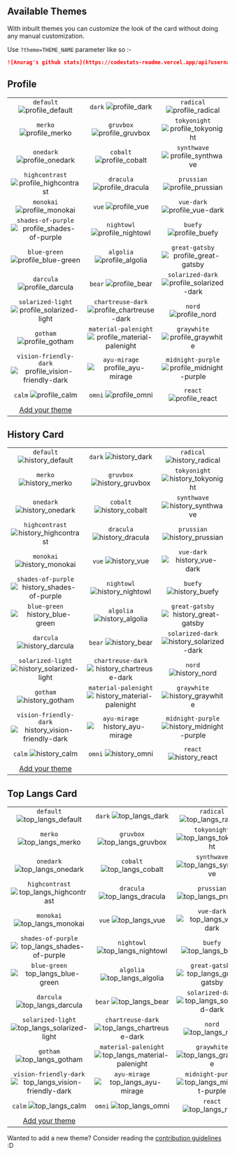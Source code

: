 ## Available Themes

<!-- DO NOT EDIT THIS FILE DIRECTLY -->

With inbuilt themes you can customize the look of the card without doing any manual customization.

Use `?theme=THEME_NAME` parameter like so :-

```md
![Anurag's github stats](https://codestats-readme.vercel.app/api?username=aviortheking&theme=dark&show_icons=true)
```

## Profile

| | | |
| :--: | :--: | :--: |
| `default` ![profile_default][profile_default] | `dark` ![profile_dark][profile_dark] | `radical` ![profile_radical][profile_radical] |
| `merko` ![profile_merko][profile_merko] | `gruvbox` ![profile_gruvbox][profile_gruvbox] | `tokyonight` ![profile_tokyonight][profile_tokyonight] |
| `onedark` ![profile_onedark][profile_onedark] | `cobalt` ![profile_cobalt][profile_cobalt] | `synthwave` ![profile_synthwave][profile_synthwave] |
| `highcontrast` ![profile_highcontrast][profile_highcontrast] | `dracula` ![profile_dracula][profile_dracula] | `prussian` ![profile_prussian][profile_prussian] |
| `monokai` ![profile_monokai][profile_monokai] | `vue` ![profile_vue][profile_vue] | `vue-dark` ![profile_vue-dark][profile_vue-dark] |
| `shades-of-purple` ![profile_shades-of-purple][profile_shades-of-purple] | `nightowl` ![profile_nightowl][profile_nightowl] | `buefy` ![profile_buefy][profile_buefy] |
| `blue-green` ![profile_blue-green][profile_blue-green] | `algolia` ![profile_algolia][profile_algolia] | `great-gatsby` ![profile_great-gatsby][profile_great-gatsby] |
| `darcula` ![profile_darcula][profile_darcula] | `bear` ![profile_bear][profile_bear] | `solarized-dark` ![profile_solarized-dark][profile_solarized-dark] |
| `solarized-light` ![profile_solarized-light][profile_solarized-light] | `chartreuse-dark` ![profile_chartreuse-dark][profile_chartreuse-dark] | `nord` ![profile_nord][profile_nord] |
| `gotham` ![profile_gotham][profile_gotham] | `material-palenight` ![profile_material-palenight][profile_material-palenight] | `graywhite` ![profile_graywhite][profile_graywhite] |
| `vision-friendly-dark` ![profile_vision-friendly-dark][profile_vision-friendly-dark] | `ayu-mirage` ![profile_ayu-mirage][profile_ayu-mirage] | `midnight-purple` ![profile_midnight-purple][profile_midnight-purple] |
| `calm` ![profile_calm][profile_calm] | `omni` ![profile_omni][profile_omni] | `react` ![profile_react][profile_react] |
| [Add your theme][add-theme] | | |

## History Card

| | | |
| :--: | :--: | :--: |
| `default` ![history_default][history_default] | `dark` ![history_dark][history_dark] | `radical` ![history_radical][history_radical] |
| `merko` ![history_merko][history_merko] | `gruvbox` ![history_gruvbox][history_gruvbox] | `tokyonight` ![history_tokyonight][history_tokyonight] |
| `onedark` ![history_onedark][history_onedark] | `cobalt` ![history_cobalt][history_cobalt] | `synthwave` ![history_synthwave][history_synthwave] |
| `highcontrast` ![history_highcontrast][history_highcontrast] | `dracula` ![history_dracula][history_dracula] | `prussian` ![history_prussian][history_prussian] |
| `monokai` ![history_monokai][history_monokai] | `vue` ![history_vue][history_vue] | `vue-dark` ![history_vue-dark][history_vue-dark] |
| `shades-of-purple` ![history_shades-of-purple][history_shades-of-purple] | `nightowl` ![history_nightowl][history_nightowl] | `buefy` ![history_buefy][history_buefy] |
| `blue-green` ![history_blue-green][history_blue-green] | `algolia` ![history_algolia][history_algolia] | `great-gatsby` ![history_great-gatsby][history_great-gatsby] |
| `darcula` ![history_darcula][history_darcula] | `bear` ![history_bear][history_bear] | `solarized-dark` ![history_solarized-dark][history_solarized-dark] |
| `solarized-light` ![history_solarized-light][history_solarized-light] | `chartreuse-dark` ![history_chartreuse-dark][history_chartreuse-dark] | `nord` ![history_nord][history_nord] |
| `gotham` ![history_gotham][history_gotham] | `material-palenight` ![history_material-palenight][history_material-palenight] | `graywhite` ![history_graywhite][history_graywhite] |
| `vision-friendly-dark` ![history_vision-friendly-dark][history_vision-friendly-dark] | `ayu-mirage` ![history_ayu-mirage][history_ayu-mirage] | `midnight-purple` ![history_midnight-purple][history_midnight-purple] |
| `calm` ![history_calm][history_calm] | `omni` ![history_omni][history_omni] | `react` ![history_react][history_react] |
| [Add your theme][add-theme] | | |

## Top Langs Card

| | | |
| :--: | :--: | :--: |
| `default` ![top_langs_default][top_langs_default] | `dark` ![top_langs_dark][top_langs_dark] | `radical` ![top_langs_radical][top_langs_radical] |
| `merko` ![top_langs_merko][top_langs_merko] | `gruvbox` ![top_langs_gruvbox][top_langs_gruvbox] | `tokyonight` ![top_langs_tokyonight][top_langs_tokyonight] |
| `onedark` ![top_langs_onedark][top_langs_onedark] | `cobalt` ![top_langs_cobalt][top_langs_cobalt] | `synthwave` ![top_langs_synthwave][top_langs_synthwave] |
| `highcontrast` ![top_langs_highcontrast][top_langs_highcontrast] | `dracula` ![top_langs_dracula][top_langs_dracula] | `prussian` ![top_langs_prussian][top_langs_prussian] |
| `monokai` ![top_langs_monokai][top_langs_monokai] | `vue` ![top_langs_vue][top_langs_vue] | `vue-dark` ![top_langs_vue-dark][top_langs_vue-dark] |
| `shades-of-purple` ![top_langs_shades-of-purple][top_langs_shades-of-purple] | `nightowl` ![top_langs_nightowl][top_langs_nightowl] | `buefy` ![top_langs_buefy][top_langs_buefy] |
| `blue-green` ![top_langs_blue-green][top_langs_blue-green] | `algolia` ![top_langs_algolia][top_langs_algolia] | `great-gatsby` ![top_langs_great-gatsby][top_langs_great-gatsby] |
| `darcula` ![top_langs_darcula][top_langs_darcula] | `bear` ![top_langs_bear][top_langs_bear] | `solarized-dark` ![top_langs_solarized-dark][top_langs_solarized-dark] |
| `solarized-light` ![top_langs_solarized-light][top_langs_solarized-light] | `chartreuse-dark` ![top_langs_chartreuse-dark][top_langs_chartreuse-dark] | `nord` ![top_langs_nord][top_langs_nord] |
| `gotham` ![top_langs_gotham][top_langs_gotham] | `material-palenight` ![top_langs_material-palenight][top_langs_material-palenight] | `graywhite` ![top_langs_graywhite][top_langs_graywhite] |
| `vision-friendly-dark` ![top_langs_vision-friendly-dark][top_langs_vision-friendly-dark] | `ayu-mirage` ![top_langs_ayu-mirage][top_langs_ayu-mirage] | `midnight-purple` ![top_langs_midnight-purple][top_langs_midnight-purple] |
| `calm` ![top_langs_calm][top_langs_calm] | `omni` ![top_langs_omni][top_langs_omni] | `react` ![top_langs_react][top_langs_react] |
| [Add your theme][add-theme] | | |


[top_langs_default]: https://codestats-readme.vercel.app/api/top-langs/?username=aviortheking&theme=default
[top_langs_dark]: https://codestats-readme.vercel.app/api/top-langs/?username=aviortheking&theme=dark
[top_langs_radical]: https://codestats-readme.vercel.app/api/top-langs/?username=aviortheking&theme=radical
[top_langs_merko]: https://codestats-readme.vercel.app/api/top-langs/?username=aviortheking&theme=merko
[top_langs_gruvbox]: https://codestats-readme.vercel.app/api/top-langs/?username=aviortheking&theme=gruvbox
[top_langs_tokyonight]: https://codestats-readme.vercel.app/api/top-langs/?username=aviortheking&theme=tokyonight
[top_langs_onedark]: https://codestats-readme.vercel.app/api/top-langs/?username=aviortheking&theme=onedark
[top_langs_cobalt]: https://codestats-readme.vercel.app/api/top-langs/?username=aviortheking&theme=cobalt
[top_langs_synthwave]: https://codestats-readme.vercel.app/api/top-langs/?username=aviortheking&theme=synthwave
[top_langs_highcontrast]: https://codestats-readme.vercel.app/api/top-langs/?username=aviortheking&theme=highcontrast
[top_langs_dracula]: https://codestats-readme.vercel.app/api/top-langs/?username=aviortheking&theme=dracula
[top_langs_prussian]: https://codestats-readme.vercel.app/api/top-langs/?username=aviortheking&theme=prussian
[top_langs_monokai]: https://codestats-readme.vercel.app/api/top-langs/?username=aviortheking&theme=monokai
[top_langs_vue]: https://codestats-readme.vercel.app/api/top-langs/?username=aviortheking&theme=vue
[top_langs_vue-dark]: https://codestats-readme.vercel.app/api/top-langs/?username=aviortheking&theme=vue-dark
[top_langs_shades-of-purple]: https://codestats-readme.vercel.app/api/top-langs/?username=aviortheking&theme=shades-of-purple
[top_langs_nightowl]: https://codestats-readme.vercel.app/api/top-langs/?username=aviortheking&theme=nightowl
[top_langs_buefy]: https://codestats-readme.vercel.app/api/top-langs/?username=aviortheking&theme=buefy
[top_langs_blue-green]: https://codestats-readme.vercel.app/api/top-langs/?username=aviortheking&theme=blue-green
[top_langs_algolia]: https://codestats-readme.vercel.app/api/top-langs/?username=aviortheking&theme=algolia
[top_langs_great-gatsby]: https://codestats-readme.vercel.app/api/top-langs/?username=aviortheking&theme=great-gatsby
[top_langs_darcula]: https://codestats-readme.vercel.app/api/top-langs/?username=aviortheking&theme=darcula
[top_langs_bear]: https://codestats-readme.vercel.app/api/top-langs/?username=aviortheking&theme=bear
[top_langs_solarized-dark]: https://codestats-readme.vercel.app/api/top-langs/?username=aviortheking&theme=solarized-dark
[top_langs_solarized-light]: https://codestats-readme.vercel.app/api/top-langs/?username=aviortheking&theme=solarized-light
[top_langs_chartreuse-dark]: https://codestats-readme.vercel.app/api/top-langs/?username=aviortheking&theme=chartreuse-dark
[top_langs_nord]: https://codestats-readme.vercel.app/api/top-langs/?username=aviortheking&theme=nord
[top_langs_gotham]: https://codestats-readme.vercel.app/api/top-langs/?username=aviortheking&theme=gotham
[top_langs_material-palenight]: https://codestats-readme.vercel.app/api/top-langs/?username=aviortheking&theme=material-palenight
[top_langs_graywhite]: https://codestats-readme.vercel.app/api/top-langs/?username=aviortheking&theme=graywhite
[top_langs_vision-friendly-dark]: https://codestats-readme.vercel.app/api/top-langs/?username=aviortheking&theme=vision-friendly-dark
[top_langs_ayu-mirage]: https://codestats-readme.vercel.app/api/top-langs/?username=aviortheking&theme=ayu-mirage
[top_langs_midnight-purple]: https://codestats-readme.vercel.app/api/top-langs/?username=aviortheking&theme=midnight-purple
[top_langs_calm]: https://codestats-readme.vercel.app/api/top-langs/?username=aviortheking&theme=calm
[top_langs_omni]: https://codestats-readme.vercel.app/api/top-langs/?username=aviortheking&theme=omni
[top_langs_react]: https://codestats-readme.vercel.app/api/top-langs/?username=aviortheking&theme=react
[history_default]: https://codestats-readme.vercel.app/api/history?username=Aviortheking&layout=horizontal&theme=default
[history_dark]: https://codestats-readme.vercel.app/api/history?username=Aviortheking&layout=horizontal&theme=dark
[history_radical]: https://codestats-readme.vercel.app/api/history?username=Aviortheking&layout=horizontal&theme=radical
[history_merko]: https://codestats-readme.vercel.app/api/history?username=Aviortheking&layout=horizontal&theme=merko
[history_gruvbox]: https://codestats-readme.vercel.app/api/history?username=Aviortheking&layout=horizontal&theme=gruvbox
[history_tokyonight]: https://codestats-readme.vercel.app/api/history?username=Aviortheking&layout=horizontal&theme=tokyonight
[history_onedark]: https://codestats-readme.vercel.app/api/history?username=Aviortheking&layout=horizontal&theme=onedark
[history_cobalt]: https://codestats-readme.vercel.app/api/history?username=Aviortheking&layout=horizontal&theme=cobalt
[history_synthwave]: https://codestats-readme.vercel.app/api/history?username=Aviortheking&layout=horizontal&theme=synthwave
[history_highcontrast]: https://codestats-readme.vercel.app/api/history?username=Aviortheking&layout=horizontal&theme=highcontrast
[history_dracula]: https://codestats-readme.vercel.app/api/history?username=Aviortheking&layout=horizontal&theme=dracula
[history_prussian]: https://codestats-readme.vercel.app/api/history?username=Aviortheking&layout=horizontal&theme=prussian
[history_monokai]: https://codestats-readme.vercel.app/api/history?username=Aviortheking&layout=horizontal&theme=monokai
[history_vue]: https://codestats-readme.vercel.app/api/history?username=Aviortheking&layout=horizontal&theme=vue
[history_vue-dark]: https://codestats-readme.vercel.app/api/history?username=Aviortheking&layout=horizontal&theme=vue-dark
[history_shades-of-purple]: https://codestats-readme.vercel.app/api/history?username=Aviortheking&layout=horizontal&theme=shades-of-purple
[history_nightowl]: https://codestats-readme.vercel.app/api/history?username=Aviortheking&layout=horizontal&theme=nightowl
[history_buefy]: https://codestats-readme.vercel.app/api/history?username=Aviortheking&layout=horizontal&theme=buefy
[history_blue-green]: https://codestats-readme.vercel.app/api/history?username=Aviortheking&layout=horizontal&theme=blue-green
[history_algolia]: https://codestats-readme.vercel.app/api/history?username=Aviortheking&layout=horizontal&theme=algolia
[history_great-gatsby]: https://codestats-readme.vercel.app/api/history?username=Aviortheking&layout=horizontal&theme=great-gatsby
[history_darcula]: https://codestats-readme.vercel.app/api/history?username=Aviortheking&layout=horizontal&theme=darcula
[history_bear]: https://codestats-readme.vercel.app/api/history?username=Aviortheking&layout=horizontal&theme=bear
[history_solarized-dark]: https://codestats-readme.vercel.app/api/history?username=Aviortheking&layout=horizontal&theme=solarized-dark
[history_solarized-light]: https://codestats-readme.vercel.app/api/history?username=Aviortheking&layout=horizontal&theme=solarized-light
[history_chartreuse-dark]: https://codestats-readme.vercel.app/api/history?username=Aviortheking&layout=horizontal&theme=chartreuse-dark
[history_nord]: https://codestats-readme.vercel.app/api/history?username=Aviortheking&layout=horizontal&theme=nord
[history_gotham]: https://codestats-readme.vercel.app/api/history?username=Aviortheking&layout=horizontal&theme=gotham
[history_material-palenight]: https://codestats-readme.vercel.app/api/history?username=Aviortheking&layout=horizontal&theme=material-palenight
[history_graywhite]: https://codestats-readme.vercel.app/api/history?username=Aviortheking&layout=horizontal&theme=graywhite
[history_vision-friendly-dark]: https://codestats-readme.vercel.app/api/history?username=Aviortheking&layout=horizontal&theme=vision-friendly-dark
[history_ayu-mirage]: https://codestats-readme.vercel.app/api/history?username=Aviortheking&layout=horizontal&theme=ayu-mirage
[history_midnight-purple]: https://codestats-readme.vercel.app/api/history?username=Aviortheking&layout=horizontal&theme=midnight-purple
[history_calm]: https://codestats-readme.vercel.app/api/history?username=Aviortheking&layout=horizontal&theme=calm
[history_omni]: https://codestats-readme.vercel.app/api/history?username=Aviortheking&layout=horizontal&theme=omni
[history_react]: https://codestats-readme.vercel.app/api/history?username=Aviortheking&layout=horizontal&theme=react
[profile_default]: https://codestats-readme.vercel.app/api?username=aviortheking&show_icons=true&theme=default
[profile_dark]: https://codestats-readme.vercel.app/api?username=aviortheking&show_icons=true&theme=dark
[profile_radical]: https://codestats-readme.vercel.app/api?username=aviortheking&show_icons=true&theme=radical
[profile_merko]: https://codestats-readme.vercel.app/api?username=aviortheking&show_icons=true&theme=merko
[profile_gruvbox]: https://codestats-readme.vercel.app/api?username=aviortheking&show_icons=true&theme=gruvbox
[profile_tokyonight]: https://codestats-readme.vercel.app/api?username=aviortheking&show_icons=true&theme=tokyonight
[profile_onedark]: https://codestats-readme.vercel.app/api?username=aviortheking&show_icons=true&theme=onedark
[profile_cobalt]: https://codestats-readme.vercel.app/api?username=aviortheking&show_icons=true&theme=cobalt
[profile_synthwave]: https://codestats-readme.vercel.app/api?username=aviortheking&show_icons=true&theme=synthwave
[profile_highcontrast]: https://codestats-readme.vercel.app/api?username=aviortheking&show_icons=true&theme=highcontrast
[profile_dracula]: https://codestats-readme.vercel.app/api?username=aviortheking&show_icons=true&theme=dracula
[profile_prussian]: https://codestats-readme.vercel.app/api?username=aviortheking&show_icons=true&theme=prussian
[profile_monokai]: https://codestats-readme.vercel.app/api?username=aviortheking&show_icons=true&theme=monokai
[profile_vue]: https://codestats-readme.vercel.app/api?username=aviortheking&show_icons=true&theme=vue
[profile_vue-dark]: https://codestats-readme.vercel.app/api?username=aviortheking&show_icons=true&theme=vue-dark
[profile_shades-of-purple]: https://codestats-readme.vercel.app/api?username=aviortheking&show_icons=true&theme=shades-of-purple
[profile_nightowl]: https://codestats-readme.vercel.app/api?username=aviortheking&show_icons=true&theme=nightowl
[profile_buefy]: https://codestats-readme.vercel.app/api?username=aviortheking&show_icons=true&theme=buefy
[profile_blue-green]: https://codestats-readme.vercel.app/api?username=aviortheking&show_icons=true&theme=blue-green
[profile_algolia]: https://codestats-readme.vercel.app/api?username=aviortheking&show_icons=true&theme=algolia
[profile_great-gatsby]: https://codestats-readme.vercel.app/api?username=aviortheking&show_icons=true&theme=great-gatsby
[profile_darcula]: https://codestats-readme.vercel.app/api?username=aviortheking&show_icons=true&theme=darcula
[profile_bear]: https://codestats-readme.vercel.app/api?username=aviortheking&show_icons=true&theme=bear
[profile_solarized-dark]: https://codestats-readme.vercel.app/api?username=aviortheking&show_icons=true&theme=solarized-dark
[profile_solarized-light]: https://codestats-readme.vercel.app/api?username=aviortheking&show_icons=true&theme=solarized-light
[profile_chartreuse-dark]: https://codestats-readme.vercel.app/api?username=aviortheking&show_icons=true&theme=chartreuse-dark
[profile_nord]: https://codestats-readme.vercel.app/api?username=aviortheking&show_icons=true&theme=nord
[profile_gotham]: https://codestats-readme.vercel.app/api?username=aviortheking&show_icons=true&theme=gotham
[profile_material-palenight]: https://codestats-readme.vercel.app/api?username=aviortheking&show_icons=true&theme=material-palenight
[profile_graywhite]: https://codestats-readme.vercel.app/api?username=aviortheking&show_icons=true&theme=graywhite
[profile_vision-friendly-dark]: https://codestats-readme.vercel.app/api?username=aviortheking&show_icons=true&theme=vision-friendly-dark
[profile_ayu-mirage]: https://codestats-readme.vercel.app/api?username=aviortheking&show_icons=true&theme=ayu-mirage
[profile_midnight-purple]: https://codestats-readme.vercel.app/api?username=aviortheking&show_icons=true&theme=midnight-purple
[profile_calm]: https://codestats-readme.vercel.app/api?username=aviortheking&show_icons=true&theme=calm
[profile_omni]: https://codestats-readme.vercel.app/api?username=aviortheking&show_icons=true&theme=omni
[profile_react]: https://codestats-readme.vercel.app/api?username=aviortheking&show_icons=true&theme=react

[add-theme]: https://github.com/aviortheking/codestats-readme/edit/master/themes/index.js

Wanted to add a new theme? Consider reading the [contribution guidelines](../CONTRIBUTING.md#themes-contribution) :D
